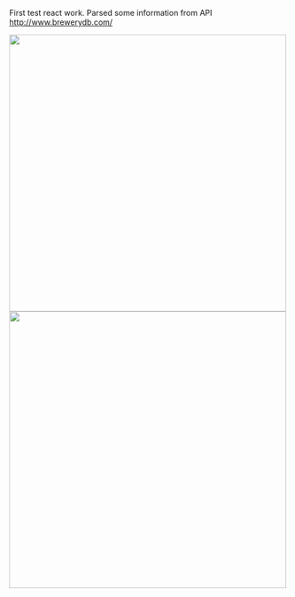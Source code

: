 First test react work.
Parsed some information from API http://www.brewerydb.com/


 <img src="https://drive.google.com/uc?export=view&id=1DTdxdhWG_iaaapLamCP3O5tl8qjUCl8b" width="500">
 
 <img src="https://drive.google.com/uc?export=view&id=1O6xIN7iW7L5fjI7iX7qf9i9A4WDI09h9" width="500">

